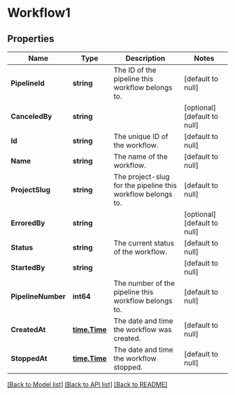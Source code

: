 # Workflow1

## Properties
Name | Type | Description | Notes
------------ | ------------- | ------------- | -------------
**PipelineId** | **string** | The ID of the pipeline this workflow belongs to. | [default to null]
**CanceledBy** | **string** |  | [optional] [default to null]
**Id** | **string** | The unique ID of the workflow. | [default to null]
**Name** | **string** | The name of the workflow. | [default to null]
**ProjectSlug** | **string** | The project-slug for the pipeline this workflow belongs to. | [default to null]
**ErroredBy** | **string** |  | [optional] [default to null]
**Status** | **string** | The current status of the workflow. | [default to null]
**StartedBy** | **string** |  | [default to null]
**PipelineNumber** | **int64** | The number of the pipeline this workflow belongs to. | [default to null]
**CreatedAt** | [**time.Time**](time.Time.md) | The date and time the workflow was created. | [default to null]
**StoppedAt** | [**time.Time**](time.Time.md) | The date and time the workflow stopped. | [default to null]

[[Back to Model list]](../README.md#documentation-for-models) [[Back to API list]](../README.md#documentation-for-api-endpoints) [[Back to README]](../README.md)

